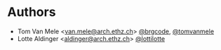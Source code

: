 # Authors

- Tom Van Mele <<van.mele@arch.ethz.ch>> [@brgcode](https://github.com/brgcode), [@tomvanmele](https://github.com/tomvanmele)
- Lotte Aldinger <<aldinger@arch.ethz.ch>> [@lottilotte](https://github.com/lottilotte)
